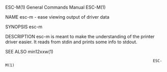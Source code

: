 ESC-M(1)                   General Commands Manual                   ESC-M(1)

NAME
       esc-m - ease viewing output of driver data

SYNOPSIS
       esc-m

DESCRIPTION
       esc-m is meant to make the understanding of the printer driver easier.
       It reads from stdin and prints some info to stdout.

SEE ALSO
       min12xxw(1)

                                                                     ESC-M(1)
